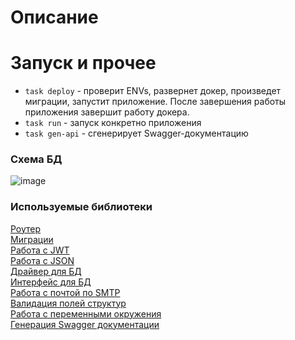# Описание

# Запуск и прочее
- `task deploy` - проверит ENVs, развернет докер, произведет миграции, запустит приложение. После завершения работы приложения завершит работу докера. <br>
- `task run` - запуск конкретно приложения <br>
- `task gen-api` - сгенерирует Swagger-документацию <br>

### Схема БД
![image](https://github.com/user-attachments/assets/a9277e30-09dd-483d-b710-bc61f7ca2c70)

### Используемые библиотеки
[Роутер](https://github.com/gorilla/mux) <br>
[Миграции](https://github.com/golang-migrate/migrate?tab=readme-ov-file) <br>
[Работа с JWT](https://github.com/golang-jwt/jwt) <br>
[Работа с JSON](https://github.com/json-iterator/go) <br>
[Драйвер для БД](https://github.com/lib/pq) <br>
[Интерфейс для БД](https://github.com/jmoiron/sqlx) <br>
[Работа с почтой по SMTP](https://github.com/go-gomail/gomail) <br>
[Валидация полей структур](https://github.com/go-playground/validator) <br>
[Работа с переменными окружения](https://github.com/joho/godotenv) <br>
[Генерация Swagger документации](https://github.com/swaggo/swag) <br>






